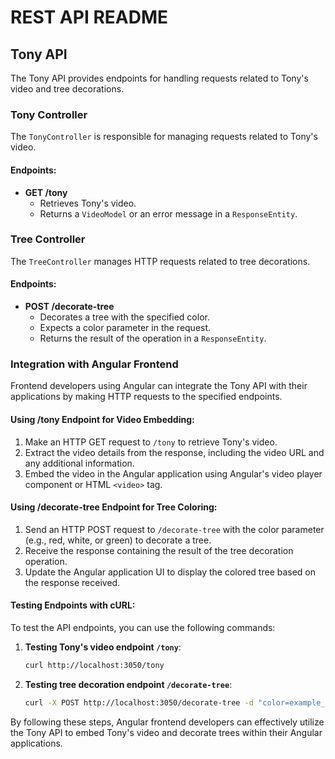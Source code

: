 # REST API README

## Tony API

The Tony API provides endpoints for handling requests related to Tony's video and tree decorations.

### Tony Controller

The `TonyController` is responsible for managing requests related to Tony's video.

#### Endpoints:
- **GET /tony**
  - Retrieves Tony's video.
  - Returns a `VideoModel` or an error message in a `ResponseEntity`.

### Tree Controller

The `TreeController` manages HTTP requests related to tree decorations.

#### Endpoints:
- **POST /decorate-tree**
  - Decorates a tree with the specified color.
  - Expects a color parameter in the request.
  - Returns the result of the operation in a `ResponseEntity`.

### Integration with Angular Frontend

Frontend developers using Angular can integrate the Tony API with their applications by making HTTP requests to the specified endpoints.

#### Using /tony Endpoint for Video Embedding:
1. Make an HTTP GET request to `/tony` to retrieve Tony's video.
2. Extract the video details from the response, including the video URL and any additional information.
3. Embed the video in the Angular application using Angular's video player component or HTML `<video>` tag.

#### Using /decorate-tree Endpoint for Tree Coloring:
1. Send an HTTP POST request to `/decorate-tree` with the color parameter (e.g., red, white, or green) to decorate a tree.
2. Receive the response containing the result of the tree decoration operation.
3. Update the Angular application UI to display the colored tree based on the response received.

#### Testing Endpoints with cURL:
To test the API endpoints, you can use the following commands:

1. **Testing Tony's video endpoint `/tony`**:
   ```bash
   curl http://localhost:3050/tony
   ```

2. **Testing tree decoration endpoint `/decorate-tree`**:
   ```bash
   curl -X POST http://localhost:3050/decorate-tree -d "color=example_color"
   ```

By following these steps, Angular frontend developers can effectively utilize the Tony API to embed Tony's video and decorate trees within their Angular applications.

